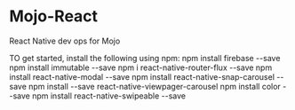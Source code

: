 # Mojo-React
React Native dev ops for Mojo

TO get started, install the following using npm:
npm install firebase --save
npm install immutable --save
npm i react-native-router-flux --save
npm install react-native-modal --save
npm install react-native-snap-carousel --save
npm install --save react-native-viewpager-carousel
npm install color --save
npm install react-native-swipeable --save


